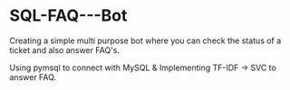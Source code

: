 # SQL-FAQ---Bot

Creating a simple multi purpose bot where you can check the status of a ticket and also answer FAQ's.

Using pymsql to connect with MySQL & Implementing TF-IDF -> SVC to answer FAQ.
